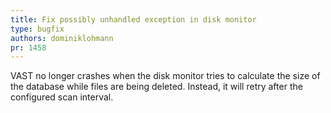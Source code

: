 ```yaml
---
title: Fix possibly unhandled exception in disk monitor
type: bugfix
authors: dominiklohmann
pr: 1458
---
```


VAST no longer crashes when the disk monitor tries to calculate the size of the
database while files are being deleted. Instead, it will retry after the
configured scan interval.
